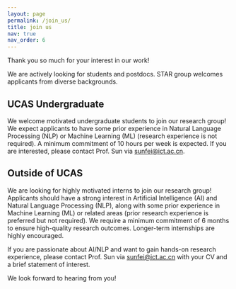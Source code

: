 ```yaml
---
layout: page
permalink: /join_us/
title: join us
nav: true
nav_order: 6
---
```


Thank you so much for your interest in our work!

We are actively looking for students and postdocs. STAR group welcomes applicants from diverse backgrounds.

## UCAS Undergraduate

We welcome motivated undergraduate students to join our research group! We expect applicants to have some prior experience in Natural Language Processing (NLP) or Machine Learning (ML) (research experience is not required). A minimum commitment of 10 hours per week is expected. If you are interested, please contact Prof. Sun via sunfei@ict.ac.cn.

## Outside of UCAS


We are looking for highly motivated interns to join our research group! Applicants should have a strong interest in Artificial Intelligence (AI) and Natural Language Processing (NLP), along with some prior experience in Machine Learning (ML) or related areas (prior research experience is preferred but not required).
We require a minimum commitment of 6 months to ensure high-quality research outcomes. Longer-term internships are highly encouraged.

If you are passionate about AI/NLP and want to gain hands-on research experience, please contact Prof. Sun via sunfei@ict.ac.cn with your CV and a brief statement of interest.

We look forward to hearing from you!